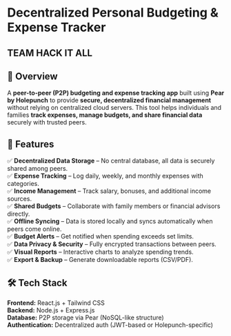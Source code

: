 # **Decentralized Personal Budgeting & Expense Tracker**  
## TEAM HACK IT ALL

## 📌 Overview  
A **peer-to-peer (P2P) budgeting and expense tracking app** built using **Pear by Holepunch** to provide **secure, decentralized financial management** without relying on centralized cloud servers. This tool helps individuals and families **track expenses, manage budgets, and share financial data** securely with trusted peers.  

## 🚀 Features  
✅ **Decentralized Data Storage** – No central database, all data is securely shared among peers.  
✅ **Expense Tracking** – Log daily, weekly, and monthly expenses with categories.  
✅ **Income Management** – Track salary, bonuses, and additional income sources.  
✅ **Shared Budgets** – Collaborate with family members or financial advisors directly.  
✅ **Offline Syncing** – Data is stored locally and syncs automatically when peers come online.  
✅ **Budget Alerts** – Get notified when spending exceeds set limits.  
✅ **Data Privacy & Security** – Fully encrypted transactions between peers.  
✅ **Visual Reports** – Interactive charts to analyze spending trends.  
✅ **Export & Backup** – Generate downloadable reports (CSV/PDF).  

## 🛠 Tech Stack  
**Frontend:** React.js + Tailwind CSS  
**Backend:** Node.js + Express.js  
**Database:** P2P storage via Pear (NoSQL-like structure)  
**Authentication:** Decentralized auth (JWT-based or Holepunch-specific)  


